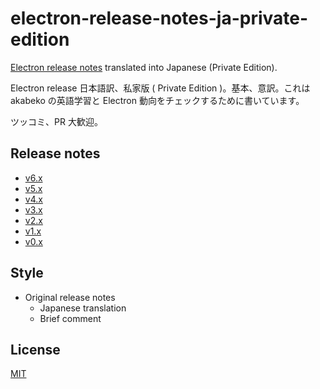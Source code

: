 # electron-release-notes-ja-private-edition

[Electron release notes](https://github.com/electron/electron/releases) translated into Japanese (Private Edition).

Electron release 日本語訳、私家版 ( Private Edition )。基本、意訳。これは akabeko の英語学習と Electron 動向をチェックするために書いています。

ツッコミ、PR 大歓迎。

## Release notes

* [v6.x](v6.x/index.md)
* [v5.x](v5.x/index.md)
* [v4.x](v4.x/index.md)
* [v3.x](v3.x/index.md)
* [v2.x](v2.x/index.md)
* [v1.x](v1.x/index.md)
* [v0.x](v0.x/index.md)

## Style

* Original release notes
  * Japanese translation
  * Brief comment

## License

[MIT](LICENSE)
